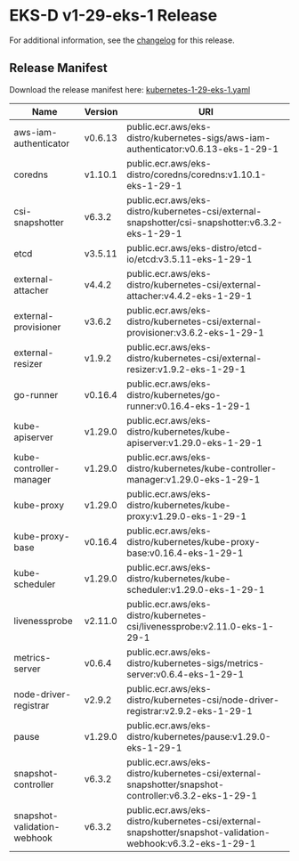 # EKS-D v1-29-eks-1 Release

For additional information, see the [changelog](CHANGELOG-v1-29-eks-1.md) for this release.

## Release Manifest

Download the release manifest here: [kubernetes-1-29-eks-1.yaml](https://distro.eks.amazonaws.com/kubernetes-1-29/kubernetes-1-29-eks-1.yaml)

| Name | Version | URI |
|------|---------|-----|
| aws-iam-authenticator | v0.6.13 | public.ecr.aws/eks-distro/kubernetes-sigs/aws-iam-authenticator:v0.6.13-eks-1-29-1 |
| coredns | v1.10.1 | public.ecr.aws/eks-distro/coredns/coredns:v1.10.1-eks-1-29-1 |
| csi-snapshotter | v6.3.2 | public.ecr.aws/eks-distro/kubernetes-csi/external-snapshotter/csi-snapshotter:v6.3.2-eks-1-29-1 |
| etcd | v3.5.11 | public.ecr.aws/eks-distro/etcd-io/etcd:v3.5.11-eks-1-29-1 |
| external-attacher | v4.4.2 | public.ecr.aws/eks-distro/kubernetes-csi/external-attacher:v4.4.2-eks-1-29-1 |
| external-provisioner | v3.6.2 | public.ecr.aws/eks-distro/kubernetes-csi/external-provisioner:v3.6.2-eks-1-29-1 |
| external-resizer | v1.9.2 | public.ecr.aws/eks-distro/kubernetes-csi/external-resizer:v1.9.2-eks-1-29-1 |
| go-runner | v0.16.4 | public.ecr.aws/eks-distro/kubernetes/go-runner:v0.16.4-eks-1-29-1 |
| kube-apiserver | v1.29.0 | public.ecr.aws/eks-distro/kubernetes/kube-apiserver:v1.29.0-eks-1-29-1 |
| kube-controller-manager | v1.29.0 | public.ecr.aws/eks-distro/kubernetes/kube-controller-manager:v1.29.0-eks-1-29-1 |
| kube-proxy | v1.29.0 | public.ecr.aws/eks-distro/kubernetes/kube-proxy:v1.29.0-eks-1-29-1 |
| kube-proxy-base | v0.16.4 | public.ecr.aws/eks-distro/kubernetes/kube-proxy-base:v0.16.4-eks-1-29-1 |
| kube-scheduler | v1.29.0 | public.ecr.aws/eks-distro/kubernetes/kube-scheduler:v1.29.0-eks-1-29-1 |
| livenessprobe | v2.11.0 | public.ecr.aws/eks-distro/kubernetes-csi/livenessprobe:v2.11.0-eks-1-29-1 |
| metrics-server | v0.6.4 | public.ecr.aws/eks-distro/kubernetes-sigs/metrics-server:v0.6.4-eks-1-29-1 |
| node-driver-registrar | v2.9.2 | public.ecr.aws/eks-distro/kubernetes-csi/node-driver-registrar:v2.9.2-eks-1-29-1 |
| pause | v1.29.0 | public.ecr.aws/eks-distro/kubernetes/pause:v1.29.0-eks-1-29-1 |
| snapshot-controller | v6.3.2 | public.ecr.aws/eks-distro/kubernetes-csi/external-snapshotter/snapshot-controller:v6.3.2-eks-1-29-1 |
| snapshot-validation-webhook | v6.3.2 | public.ecr.aws/eks-distro/kubernetes-csi/external-snapshotter/snapshot-validation-webhook:v6.3.2-eks-1-29-1 |
